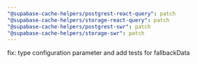 ```yaml
---
"@supabase-cache-helpers/postgrest-react-query": patch
"@supabase-cache-helpers/storage-react-query": patch
"@supabase-cache-helpers/postgrest-swr": patch
"@supabase-cache-helpers/storage-swr": patch
---
```


fix: type configuration parameter and add tests for fallbackData
